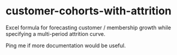 # customer-cohorts-with-attrition

Excel formula for forecasting customer / membership growth while specifying a multi-period attrition curve.

Ping me if more documentation would be useful.
